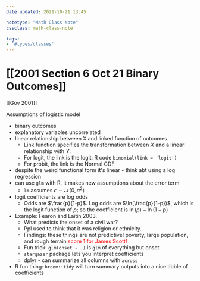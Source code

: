 ```yaml
---
date updated: 2021-10-21 13:45

notetype: "Math Class Note"
cssclass: math-class-note

tags: 
- '#types/classes'
---
```


# [[2001 Section 6 Oct 21 Binary Outcomes]]
[[Gov 2001]]

Assumptions of logistic model
- binary outcomes
- explanatory variables uncorrelated
- linear relationship between X and linked function of outcomes 
	- Link function specifies the transformation between $X$ and a linear relationship with $Y$.
	- For logit, the link is the logit: R code `binomial(link = 'logit')`
	- For probit, the link is the Normal CDF
- despite the weird functional form it's linear - think abt using a log regression
- can use `glm` with R, it makes new assumptions about the error term
	- `lm` assumes $\epsilon \sim \mathcal{N}(0, \sigma^2)$
- logit coefficients are log odds
	- Odds are $\frac{p}{1-p}$. Log odds are $\ln(\frac{p}{1-p})$, which is the logit function of $p$; so the coefficient is $\ln(p) - \ln(1-p)$
- Example: Fearon and Laitin 2003.
	- What predicts the onset of a civil war?
	- Ppl used to think that it was religion or ethnicity.
	- Findings: these things are not predictive! poverty, large population, and rough terrain <font color = red> score 1 for James Scott! </font>
	- Fun trick: `glm(onset ~ .)` is `glm` of everything but onset
	- `stargazer` package lets you interpret coefficients 
	- dplyr - can summarize all columns with `across`
- R fun thing: `broom::tidy` will turn summary outputs into a nice tibble of coefficients